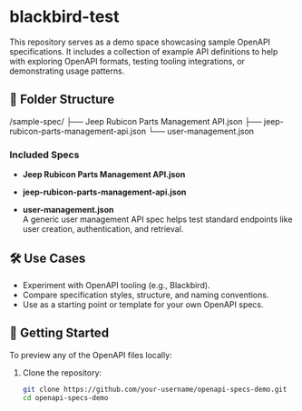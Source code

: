 # blackbird-test

This repository serves as a demo space showcasing sample OpenAPI specifications. It includes a collection of example API definitions to help with exploring OpenAPI formats, testing tooling integrations, or demonstrating usage patterns.

## 📁 Folder Structure
/sample-spec/
├── Jeep Rubicon Parts Management API.json
├── jeep-rubicon-parts-management-api.json
└── user-management.json


### Included Specs

- **Jeep Rubicon Parts Management API.json**  

- **jeep-rubicon-parts-management-api.json**  

- **user-management.json**  
  A generic user management API spec helps test standard endpoints like user creation, authentication, and retrieval.

## 🛠️ Use Cases

- Experiment with OpenAPI tooling (e.g., Blackbird).
- Compare specification styles, structure, and naming conventions.
- Use as a starting point or template for your own OpenAPI specs.

## 🚀 Getting Started

To preview any of the OpenAPI files locally:

1. Clone the repository:
   ```bash
   git clone https://github.com/your-username/openapi-specs-demo.git
   cd openapi-specs-demo
